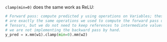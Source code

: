 `clamp(min=0)` does the same work as ReLU:
```python
# Forward pass: compute predicted y using operations on Variables; these
# are exactly the same operations we used to compute the forward pass using
# Tensors, but we do not need to keep references to intermediate values since
# we are not implementing the backward pass by hand.
y_pred = x.mm(w1).clamp(min=0).mm(w2)
```
